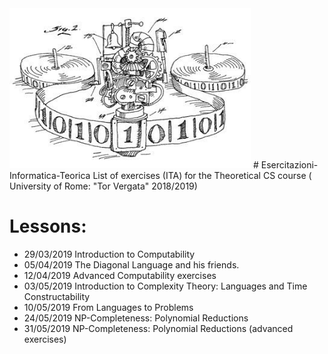 <img src="https://github.com/Antonio-Cruciani/Esercitazioni-Informatica-Teorica/blob/master/img/TuringM.jpg?v=3&s=200" title="Turing Machine" alt="TuringM" height=256 width=386>
# Esercitazioni-Informatica-Teorica
List of exercises (ITA) for the Theoretical CS course ( University of Rome: "Tor Vergata" 2018/2019)

# Lessons: 
  
  - 29/03/2019  Introduction to Computability
  - 05/04/2019  The Diagonal Language and his friends.
  - 12/04/2019  Advanced Computability exercises 
  - 03/05/2019  Introduction to Complexity Theory: Languages and Time Constructability 
  - 10/05/2019  From Languages to Problems
  - 24/05/2019  NP-Completeness: Polynomial Reductions 
  - 31/05/2019  NP-Completeness: Polynomial Reductions (advanced exercises)
